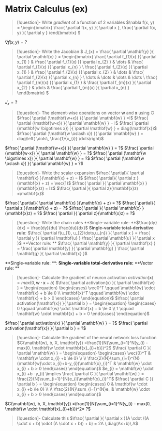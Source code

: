 # Matrix Calculus (ex)

>[!question]- Write *gradient* of a function of 2 variables
$\nabla f(x, y) = \begin{bmatrix}
\frac{ \partial f(x, y) }{ \partial x }, \frac{ \partial f(x, y) }{ \partial y } 
\end{bmatrix}
$


$\nabla f(x, y) = ?$

>[!question]- Write the Jacobian
$
J_{x} = \frac{ \partial \mathbf{y} }{ \partial \mathbf{x} } = \begin{bmatrix}
\frac{ \partial f_{1}(x) }{ \partial x_{1} }  & \frac{ \partial f_{1}(x) }{ \partial x_{2} }   & \dots  & \frac{ \partial f_{1}(x) }{ \partial x_{n} } \\
\frac{ \partial f_{2}(x) }{ \partial x_{1} }  & \frac{ \partial f_{2}(x) }{ \partial x_{2} }   & \dots  & \frac{ \partial f_{2}(x) }{ \partial x_{n} } \\
  \dots   & \dots  & \dots & \dots
\\
\frac{ \partial f_{m}(x) }{ \partial x_{1} }  & \frac{ \partial f_{m}(x) }{ \partial x_{2} }  &  \dots  & \frac{ \partial f_{m}(x) }{ \partial x_{n} }
\end{bmatrix} 
$

$J_{x} = ?$
>[!question]- The element-wise operations on vector $\mathbf{w}$ and $\mathbf{x}$ using $\bigcirc$
$\frac{ \partial (\mathbf{w+x}) }{ \partial \mathbf{w} } =I$
$\frac{ \partial (\mathbf{w-x}) }{ \partial \mathbf{w} } = I$
$\frac{ \partial (\mathbf{w \bigotimes x}) }{ \partial \mathbf{w} } = diag(\mathbf{x})$
$\frac{ \partial (\mathbf{w \oslash x}) }{ \partial \mathbf{w} } = diag\left( \dots\, \frac{1}{x_{i}} \dots\right)$

$\frac{ \partial (\mathbf{w+x}) }{ \partial \mathbf{w} } = ?$
$\frac{ \partial (\mathbf{w-x}) }{ \partial \mathbf{w} } = ?$
$\frac{ \partial (\mathbf{w \bigotimes x}) }{ \partial \mathbf{w} } = ?$
$\frac{ \partial (\mathbf{w \oslash x}) }{ \partial \mathbf{w} } = ?$

>[!question]- Write the scalar expansion
>$\frac{ \partial}{ \partial \mathbf{x} }(\mathbf{x} + z) = I$
>$\frac{ \partial}{ \partial z }(\mathbf{x} + z) = \vec{1}$
>$\frac{ \partial  }{ \partial \mathbf{x} }(\mathbf{x}z) = Iz$
>$\frac{ \partial  }{ \partial z}(\mathbf{x}z) =\mathbf{x}$

$\frac{ \partial}{ \partial \mathbf{x} }(\mathbf{x} + z) = ?$
$\frac{ \partial}{ \partial z }(\mathbf{x} + z) = ?$
$\frac{ \partial  }{ \partial \mathbf{x} }(\mathbf{x}z) = ?$
$\frac{ \partial  }{ \partial z}(\mathbf{x}z) = ?$

>[!question]- Write the chain rules
>**Single-variable rule: **$\frac{dy}{dx} = \frac{dy}{du} \frac{du}{dx}$
>**Single-variable total-derivative rule:** $\frac{ \partial f(u_{1}, u_{2}\dots,u_{n}) }{ \partial x } = \frac{ \partial y }{ \partial \mathbf{u} } \frac{ \partial \mathbf{u} }{ \partial x }$
>**Vector rule: ** $\frac{ \partial \mathbf{y} }{ \partial \mathbf{x} } = \frac{ \partial \mathbf{y} }{ \partial \mathbf{g} } \frac{ \partial \mathbf{g} }{ \partial \mathbf{x} }$

**Single-variable rule: **:
**Single-variable total-derivative rule:**
**Vector rule: **

>[!question]- Calculate the gradient of neuron activation $activation(\mathbf{x}) = max(0, \mathbf{w \cdot x} + b)$
> $\frac{ \partial activation(x) }{ \partial \mathbf{w} } =  \begin{equation}
\begin{cases}
\vec0^T \qquad \mathbf{w} \cdot \mathbf{x} + b \le 0 \\
\mathbf{x}^T \qquad \mathbf{w} \cdot \mathbf{x} + b > 0 
\end{cases}
\end{equation}$
> $\frac{ \partial activation(\mathbf{x}) }{ \partial b } = \begin{equation}
\begin{cases}
0 \qquad \mathbf{w} \cdot \mathbf{x} + b \le 0 \\
1 \qquad \mathbf{w} \cdot \mathbf{x} + b > 0 
\end{cases}
\end{equation}$

$\frac{ \partial activation(x) }{ \partial \mathbf{w} } = ?$
$\frac{ \partial activation(\mathbf{x}) }{ \partial b } = ?$


>[!question]- Calculate the gradient of the neural network loss function
> $C(\mathbf{w}, b, X, \mathbf{y}) =\frac{1}{N}\sum_{i=1}^N(y_{i} - max(0, \mathbf{w \cdot \mathbf{x}_{i}+b}))^2$
> $\frac{ \partial C }{ \partial \mathbf{w} } = \begin{equation}
\begin{cases}
\vec{0}^T & \mathbf{w \cdot x_{i} +b \le 0} \\ \\
\frac{2}{N}\sum_{i=1}^{N} (\mathbf{w}\cdot x_{i}+b-y_{i})\mathbf{x}_{i}^T  &  \mathbf{w} \cdot x_{i} + b > 0
\end{cases}
\end{equation}$
>$e_{i} = \mathbf{w} \cdot x_{i} +b -y_{i} \implies \frac{ \partial C }{ \partial \mathbf{w} } = \frac{2}{N}\sum_{i=1}^{N}e_{i}\mathbf{x}_{i}^T$
> $\frac{ \partial C }{ \partial b } = \begin{equation}
\begin{cases}
0 & \mathbf{w \cdot x_{i} +b \le 0} \\ \\
\frac{2}{N}\sum_{i=1}^{N}e_i&  \mathbf{w} \cdot x_{i} + b > 0
\end{cases}
\end{equation}$

$C(\mathbf{w}, b, X, \mathbf{y}) =\frac{1}{N}\sum_{i=1}^N(y_{i} - max(0, \mathbf{w \cdot \mathbf{x}_{i}+b}))^2= ?$


>[!question]- Calculate this $\frac{ \partial  }{ \partial x }(A \cdot ((A \cdot x + b) \odot (A \cdot x + b)) + b) = 2A \,diag(Ax+b)\,A$

 